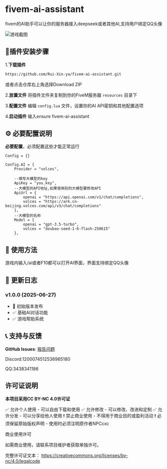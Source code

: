 # fivem-ai-assistant

fivem的AI助手可以让你的服务器接入deepseek或者其他AI,支持用户绑定QQ头像

![游戏截图](https://i.ibb.co/V083PBWX/2d92fe97-a439-479c-ad51-d03e5330ed84.png)

## 🚀插件安装步骤

1.**下载插件**

```bash
https://github.com/Rui-Xin-ya/fivem-ai-assistant.git
```

或者点击仓库右上角选择Download ZIP

2.**放置文件** 将插件文件夹复制到你的FiveM服务器 `resources` 目录下

3.**配置文件** 编辑 `config.lua` 文件，设置你的AI API密钥和其他配置选项

4.**启动插件** 输入ensure fivem-ai-assistant

## ⚙️ 必要配置说明

**必要配置**，必须配置这些才能正常运行

```
Config = {}

Config.AI = {
    Provider = "volces",

    --填写大模型的key
    ApiKey = "you_key",
    --大模型的API地址,如果使用别的大模型要修改API
    ApiUrl = {
        openai = "https://api.openai.com/v1/chat/completions",
        volces = "https://ark.cn-beijing.volces.com/api/v3/chat/completions"
    },
    --大模型的名称
    Model = {
        openai = "gpt-3.5-turbo",  
        volces = "doubao-seed-1-6-flash-250615"  
    },
```

## 🎯 使用方法

游戏内输入/ai或者F10都可以打开AI界面，界面支持绑定QQ头像

## 📝 更新日志

### v1.0.0 (2025-06-27)      

- 🎉 初始版本发布
- ✅ 基础AI对话功能
- ✅ 游戏帮助系统

## 📞 支持与反馈

**GitHub Issues**: [报告问题](https://github.com/Rui-Xin-ya/fivem-ai-assistant/issues)

Discord:1200074512536965180

QQ:3438341186

##   许可证说明
**本项目采用CC BY-NC 4.0许可证**

✅ 允许个人使用 - 可以自由下载和使用
✅ 允许修改 - 可以修改、改进和定制
✅ 允许分发 - 可以分享给他人使用
❗ 禁止商业使用 - 不得用于商业目的或盈利活动
❗ 必须保留原始版权声明 - 使用时必须注明原作者NPCcxc


商业使用许可

如需商业使用，请联系项目维护者获取单独许可。

完整许可证文本： https://creativecommons.org/licenses/by-nc/4.0/legalcode
